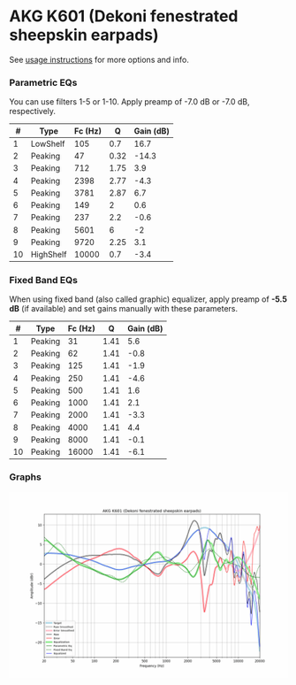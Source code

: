 # AKG K601 (Dekoni fenestrated sheepskin earpads)
See [usage instructions](https://github.com/jaakkopasanen/AutoEq#usage) for more options and info.

### Parametric EQs
You can use filters 1-5 or 1-10. Apply preamp of -7.0 dB or -7.0 dB, respectively.

|   # | Type      |   Fc (Hz) |    Q |   Gain (dB) |
|-----|-----------|-----------|------|-------------|
|   1 | LowShelf  |       105 | 0.7  |        16.7 |
|   2 | Peaking   |        47 | 0.32 |       -14.3 |
|   3 | Peaking   |       712 | 1.75 |         3.9 |
|   4 | Peaking   |      2398 | 2.77 |        -4.3 |
|   5 | Peaking   |      3781 | 2.87 |         6.7 |
|   6 | Peaking   |       149 | 2    |         0.6 |
|   7 | Peaking   |       237 | 2.2  |        -0.6 |
|   8 | Peaking   |      5601 | 6    |        -2   |
|   9 | Peaking   |      9720 | 2.25 |         3.1 |
|  10 | HighShelf |     10000 | 0.7  |        -3.4 |

### Fixed Band EQs
When using fixed band (also called graphic) equalizer, apply preamp of **-5.5 dB** (if available) and set gains manually with these parameters.

|   # | Type    |   Fc (Hz) |    Q |   Gain (dB) |
|-----|---------|-----------|------|-------------|
|   1 | Peaking |        31 | 1.41 |         5.6 |
|   2 | Peaking |        62 | 1.41 |        -0.8 |
|   3 | Peaking |       125 | 1.41 |        -1.9 |
|   4 | Peaking |       250 | 1.41 |        -4.6 |
|   5 | Peaking |       500 | 1.41 |         1.6 |
|   6 | Peaking |      1000 | 1.41 |         2.1 |
|   7 | Peaking |      2000 | 1.41 |        -3.3 |
|   8 | Peaking |      4000 | 1.41 |         4.4 |
|   9 | Peaking |      8000 | 1.41 |        -0.1 |
|  10 | Peaking |     16000 | 1.41 |        -6.1 |

### Graphs
![](./AKG%20K601%20(Dekoni%20fenestrated%20sheepskin%20earpads).png)
